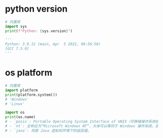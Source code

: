 # python version

```python
# 内置库
import sys
print(f"Python: {sys.version}")

'''
Python: 3.9.12 (main, Apr  5 2022, 06:56:58) 
[GCC 7.5.0]
'''
```

# os platform
```python
# 内置库
import platform
print(platform.system())
# 'Windows'
# 'Linux'
```
```python
import os
print(os.name)
# - `posix`: Portable Operating System Interface of UNIX（可移植操作系统接口）的缩写。Linux 和 Mac OS 均会返回该值；
# - `nt`: 全称应为“Microsoft Windows NT”，大体可以等同于 Windows 操作系统，因此 Windows 环境下会返回该值；
# - `java`: 则是 Java 虚拟机环境下的返回值。
```
